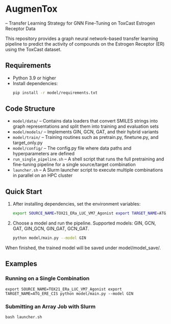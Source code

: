 
# AugmenTox
– Transfer Learning Strategy for GNN Fine-Tuning on ToxCast Estrogen Receptor Data

This repository provides a graph neural network–based transfer learning pipeline to predict the activity of compounds on the Estrogen Receptor (ER) using the ToxCast dataset.

## Requirements
- Python 3.9 or higher
- Install dependencies:  
  ```bash
  pip install -r model/requirements.txt
  ```

## Code Structure
- `model/data/` – Contains data loaders that convert SMILES strings into graph representations and split them into training and evaluation sets
- `model/models/` – Implements GIN, GCN, GAT, and their hybrid variants
- `model/train/` – Training routines such as pretrain.py, finetune.py, and target_only.py
- `model/config/` – The config.py file where data paths and hyperparameters are defined
- `run_single_pipeline.sh` – A shell script that runs the full pretraining and fine-tuning pipeline for a single source/target combination
- `launcher.sh` – A Slurm launcher script to execute multiple combinations in parallel on an HPC cluster

## Quick Start

1. After installing dependencies, set the environment variables:
    ```bash
   export SOURCE_NAME=TOX21_ERa_LUC_VM7_Agonist export TARGET_NAME=ATG_ERE_CIS
    ```

2. Choose a model and run the pipeline. Supported models: GIN, GCN, GAT, GIN_GCN, GIN_GAT, GCN_GAT.
    ```bash
   python model/main.py --model GIN
    ```


When finished, the trained model will be saved under model/model_save/.

## Examples

### Running on a Single Combination
    export SOURCE_NAME=TOX21_ERa_LUC_VM7_Agonist export TARGET_NAME=ATG_ERE_CIS python model/main.py --model GIN



### Submitting an Array Job with Slurm
    bash launcher.sh

